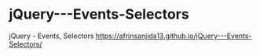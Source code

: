 # jQuery---Events-Selectors
jQuery - Events, Selectors
https://afrinsanjida13.github.io/jQuery---Events-Selectors/
